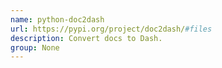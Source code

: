 ```yaml
---
name: python-doc2dash
url: https://pypi.org/project/doc2dash/#files
description: Convert docs to Dash.
group: None
---
```

